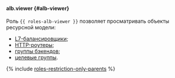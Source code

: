 #### alb.viewer {#alb-viewer}

Роль `{{ roles-alb-viewer }}` позволяет просматривать объекты ресурсной модели:
* [L7-балансировщики](../application-load-balancer/concepts/application-load-balancer.md);
* [HTTP-роутеры](../application-load-balancer/concepts/http-router.md);
* [группы бэкендов](../application-load-balancer/concepts/backend-group.md);
* [целевые группы](../application-load-balancer/concepts/target-group.md).

{% include [roles-restriction-only-parents](iam/roles-restriction-only-parents.md) %}
